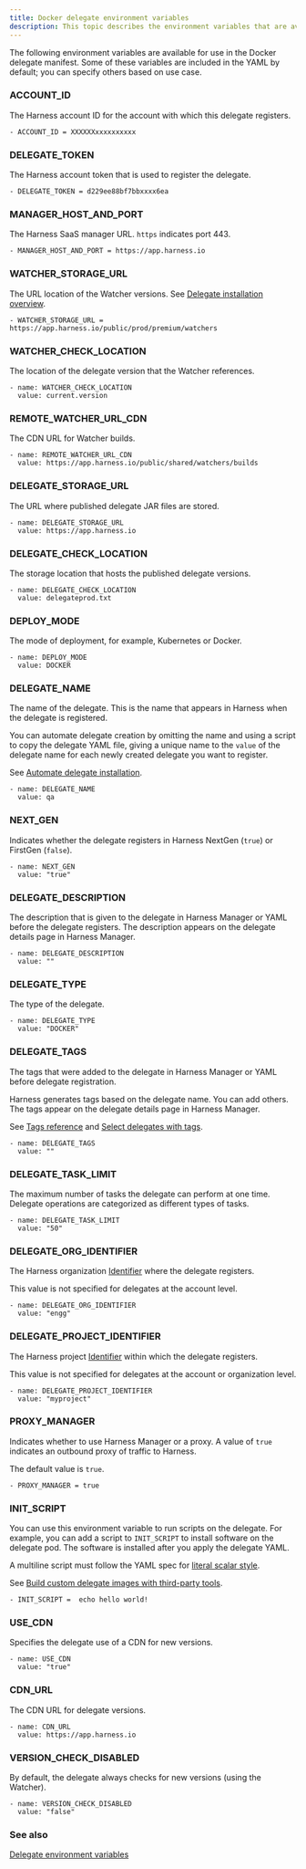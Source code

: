 ```yaml
---
title: Docker delegate environment variables
description: This topic describes the environment variables that are available for use with a Docker delegate. Some of these variables are included by default; you can specify others based on use case…
---
```



The following environment variables are available for use in the Docker delegate manifest. Some of these variables are included in the YAML by default; you can specify others based on use case.

### ACCOUNT_ID

The Harness account ID for the account with which this delegate registers.

```
- ACCOUNT_ID = XXXXXXxxxxxxxxxx
```

### DELEGATE_TOKEN

The Harness account token that is used to register the delegate.

```
- DELEGATE_TOKEN = d229ee88bf7bbxxxx6ea
```

### MANAGER_HOST_AND_PORT

The Harness SaaS manager URL. `https` indicates port 443.

```
- MANAGER_HOST_AND_PORT = https://app.harness.io
```

### WATCHER_STORAGE_URL

The URL location of the Watcher versions. See [Delegate installation overview](/docs/platform/2_Delegates/delegate-concepts/delegate-overview.md).

```
- WATCHER_STORAGE_URL = https://app.harness.io/public/prod/premium/watchers
```

### WATCHER_CHECK_LOCATION

The location of the delegate version that the Watcher references.

```
- name: WATCHER_CHECK_LOCATION  
  value: current.version
```

### REMOTE_WATCHER_URL_CDN

The CDN URL for Watcher builds.

```
- name: REMOTE_WATCHER_URL_CDN  
  value: https://app.harness.io/public/shared/watchers/builds
```

### DELEGATE_STORAGE_URL

The URL where published delegate JAR files are stored.

```
- name: DELEGATE_STORAGE_URL  
  value: https://app.harness.io
```

### DELEGATE_CHECK_LOCATION

The storage location that hosts the published delegate versions.

```
- name: DELEGATE_CHECK_LOCATION  
  value: delegateprod.txt
```

### DEPLOY_MODE

The mode of deployment, for example, Kubernetes or Docker. 

```
- name: DEPLOY_MODE  
  value: DOCKER
```

### DELEGATE_NAME

The name of the delegate. This is the name that appears in Harness when the delegate is registered.

You can automate delegate creation by omitting the name and using a script to copy the delegate YAML file, giving a unique name to the `value` of the delegate name for each newly created delegate you want to register.

See [Automate delegate installation](/docs/platform/2_Delegates/install-delegates/automate-delegate-installation.md).

```
- name: DELEGATE_NAME  
  value: qa
```

### NEXT_GEN

Indicates whether the delegate registers in Harness NextGen (`true`) or FirstGen (`false`).

```
- name: NEXT_GEN  
  value: "true"
```

### DELEGATE_DESCRIPTION

The description that is given to the delegate in Harness Manager or YAML before the delegate registers. The description appears on the delegate details page in Harness Manager.

```
- name: DELEGATE_DESCRIPTION  
  value: ""
```

### DELEGATE_TYPE

The type of the delegate.

```
- name: DELEGATE_TYPE  
  value: "DOCKER"
```

### DELEGATE_TAGS

The tags that were added to the delegate in Harness Manager or YAML before delegate registration.

Harness generates tags based on the delegate name. You can add others. The tags appear on the delegate details page in Harness Manager. 

See [Tags reference](/docs/platform/20_References/tags-reference.md) and [Select delegates with tags](/docs/platform/2_Delegates/manage-delegates/select-delegates-with-selectors.md).

```
- name: DELEGATE_TAGS  
  value: ""
```

### DELEGATE_TASK_LIMIT

The maximum number of tasks the delegate can perform at one time. Delegate operations are categorized as different types of tasks.

```
- name: DELEGATE_TASK_LIMIT  
  value: "50"
```

### DELEGATE_ORG_IDENTIFIER

The Harness organization [Identifier](/docs/platform/20_References/entity-identifier-reference.md) where the delegate registers. 

This value is not specified for delegates at the account level.

```
- name: DELEGATE_ORG_IDENTIFIER  
  value: "engg"
```

### DELEGATE_PROJECT_IDENTIFIER

The Harness project [Identifier](/docs/platform/20_References/entity-identifier-reference.md) within which the delegate registers. 

This value is not specified for delegates at the account or organization level.

```
- name: DELEGATE_PROJECT_IDENTIFIER  
  value: "myproject"
```

### PROXY_MANAGER

Indicates whether to use Harness Manager or a proxy. A value of `true` indicates an outbound proxy of traffic to Harness.

The default value is `true`. 

```
- PROXY_MANAGER = true
```

### INIT_SCRIPT

You can use this environment variable to run scripts on the delegate. For example, you can add a script to `INIT_SCRIPT` to install software on the delegate pod. The software is installed after you apply the delegate YAML.

A multiline script must follow the YAML spec for [literal scalar style](https://yaml.org/spec/1.2-old/spec.html#id2795688).

See [Build custom delegate images with third-party tools](/docs/platform/2_Delegates/install-delegates/build-custom-delegate-images-with-third-party-tools.md). 

```
- INIT_SCRIPT =  echo hello world!
```

### USE_CDN

Specifies the delegate use of a CDN for new versions.

```
- name: USE_CDN  
  value: "true"
```

### CDN_URL

The CDN URL for delegate versions.

```
- name: CDN_URL  
  value: https://app.harness.io
```

### VERSION_CHECK_DISABLED

By default, the delegate always checks for new versions (using the Watcher).

```
- name: VERSION_CHECK_DISABLED  
  value: "false"
```

### See also

[Delegate environment variables](/docs/platform/2_Delegates/delegate-reference/delegate-environment-variables.md)




